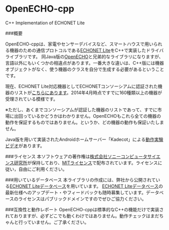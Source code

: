 OpenECHO-cpp
============

C++ Implementation of ECHONET Lite

###概要

OpenECHO-cppは、家電やセンサーデバイスなど、スマートハウスで用いられる機器のための通信プロトコルである[ECHONET Lite][]をC++で実装したドライバライブラリです。
同Java版の[OpenECHO][]と兄弟的なライブラリになりますが、言語以外にもいくつかの相違点があります。一番大きな違いは、C++版には機器オブジェクトがなく、使う機器のクラスを自分で生成する必要があるということです。


現在、ECHONET Lite対応機器としてECHONETコンソーシアムに認証された機器のリストが[こちらにあります](http://www.echonet.gr.jp/kikaku_ninsyo/list_lite/equip_srch)。2014年4月時点ですでに160種類以上の機器が受理されている模様です。

※ただし、あくまでコンソーシアムが認証した機器のリストであって、すでに市場に出回っているかどうかはわかりません。OpenECHOもこれら全ての機器の動作を保証するものではありません。というか、どの機器の動作も保証いたしません。

Java版を用いて実装されたAndroidホームサーバー「Kadecot」による[動作実験ビデオ](http://www.youtube.com/watch?v=SwpHSAvoV9I)があります。

###ライセンス
本ソフトウェアの著作権は[株式会社ソニーコンピュータサイエンス研究所][]が保持しており、[MITライセンス][]で配布されています。ライセンスに従い，自由にご利用ください。

###用いているデータベース
本ライブラリの作成には、弊社から公開されている[ECHONET Liteデータベース][]を用いています。
[ECHONET Liteデータベース][]の最新仕様へのアップデート・やフィードバックも随時募集しています。データベースのライセンスはパブリックドメインですのでぜひご協力ください。

###互換性と動作レポート
OpenECHO-cppは標準的なC++の機能だけで実装されておりますが、必ずどこでも動くわけではありません。動作チェックはまだちゃんと行っていません。ご了承ください。

[ECHONET Lite]: http://www.echonet.gr.jp/ "ECHONET Lite"
[OpenECHO]: https://github.com/SonyCSL/OpenECHO "OpenECHO"
[株式会社ソニーコンピュータサイエンス研究所]: http://www.sonycsl.co.jp/ "株式会社ソニーコンピュータサイエンス研究所"
[MITライセンス]: http://opensource.org/licenses/mit-license.php "MITライセンス"
[Processing]: http://processing.org "Processing"
[神奈川工科大学スマートハウス研究センター]: http://smarthouse-center.org/sdk/ "神奈川工科大学スマートハウス研究センター"
[ECHONET Liteデータベース]: https://github.com/SonyCSL/ECHONETLite-ObjectDatabase "ECHONET Liteデータベース"
